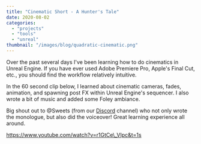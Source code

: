 ```yaml
---
title: "Cinematic Short - A Hunter's Tale"
date: 2020-08-02
categories: 
  - "projects"
  - "tools"
  - "unreal"
thumbnail: "/images/blog/quadratic-cinematic.png"
---
```


Over the past several days I've been learning how to do cinematics in Unreal Engine. If you have ever used Adobe Premiere Pro, Apple's Final Cut, etc., you should find the workflow relatively intuitive.

In the 60 second clip below, I learned about cinematic cameras, fades, animation, and spawning post FX within Unreal Engine's sequencer. I also wrote a bit of music and added some Foley ambiance.

Big shout out to @Sweets (from our [Discord](https://discord.gg/789urVY) channel) who not only wrote the monologue, but also did the voiceover! Great learning experience all around.

https://www.youtube.com/watch?v=r1GtCe\_VIpc&t=1s
